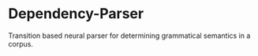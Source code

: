 # Dependency-Parser
Transition based neural parser for determining grammatical semantics in a corpus.
